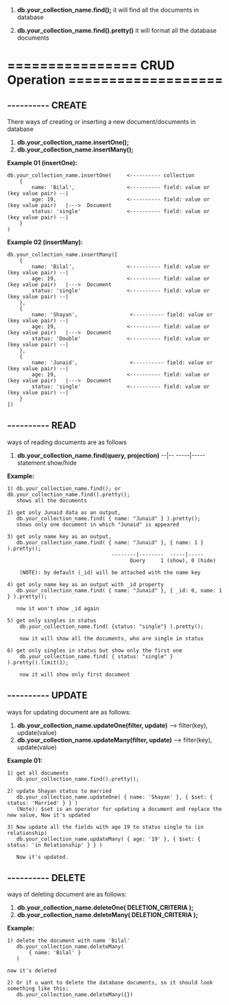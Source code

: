 1) <b>db.your_collection_name.find();</b>
   it will find all the documents in database

2) <b>db.your_collection_name.find().pretty()</b>
   it will format all the database documents


<h1> ================ CRUD Operation =================== </h1>

## ---------- CREATE
There ways of creating or inserting a new document/documents in database

1) <b>db.your_collection_name.insertOne();</b>
2) <b>db.your_collection_name.insertMany();</b>

<b>Example 01 (insertOne):</b> 
    
    db.your_collection_name.insertOne(     <---------- collection 
        {
            name: 'Bilal',                 <---------- field: value or (key value pair) --|
            age: 19,                       <---------- field: value or (key value pair)   |--->  Document 
            status: 'single'               <---------- field: value or (key value pair) --|
        }
    )

<b>Example 02 (insertMany):</b>
    
    db.your_collection_name.insertMany([
        {
            name: 'Bilal',                 <---------- field: value or (key value pair) --|
            age: 19,                       <---------- field: value or (key value pair)   |--->  Document 
            status: 'single'               <---------- field: value or (key value pair) --|
        },
        {
            name: 'Shayan',                 <---------- field: value or (key value pair) --|
            age: 19,                       <---------- field: value or (key value pair)   |--->  Document 
            status: 'Double'               <---------- field: value or (key value pair) --|
        },
        {
            name: 'Junaid',                 <---------- field: value or (key value pair) --|
            age: 19,                       <---------- field: value or (key value pair)   |--->  Document 
            status: 'single'               <---------- field: value or (key value pair) --|
        }
    ])

## ---------- READ
ways of reading documents are as follows

1) <b>db.your_collection_name.find(query, projection)</b>
                                --|--  -----|-----
                              statement  show/hide

<b>Example:</b> 
    
    1) db.your_collection_name.find(); or db.your_collection_name.find().pretty();
       shows all the documents
    
    2) get only Junaid data as an output,
       db.your_collection_name.find( { name: "Junaid" } ).pretty();
       shows only one document in which "Junaid" is appeared
    
    3) get only name key as an output,
       db.your_collection_name.find( { name: "Junaid" }, { name: 1 } ).pretty();
                                      --------|--------  -----|-----
                                            Query     1 (show), 0 (hide)
        
        (NOTE): by default (_id) will be attached with the name key
    
    4) get only name key as an output with _id property
       db.your_collection_name.find( { name: "Junaid" }, { _id: 0, name: 1 } ).pretty();

       now it won't show _id again
    
    5) get only singles in status 
        db.your_collection_name.find( {status: "single"} ).pretty();

        now it will show all the documents, who are single in status
    
    6) get only singles in status but show only the first one
        db.your_collection_name.find( { status: "single" } ).pretty().limit(1);

        now it will show only first document 

## ---------- UPDATE

ways for updating document are as follows: 

1) <b>db.your_collection_name.updateOne(filter, update)</b> --> filter(key), update(value)
2) <b>db.your_collection_name.updateMany(filter, update)</b> --> filter(key), update(value)

<b>Example 01:</b>

    1) get all documents
       db.your_collection_name.find().pretty();
    
    2) update Shayan status to married
       db.your_collection_name.updateOne( { name: 'Shayan' }, { $set: { status: 'Married' } } )
       (Note): $set is an operator for updating a document and replace the new value, Now it's updated
    
    3) Now update all the fields with age 19 to status single to (in relationship)
       db.your_collection_name.updateMany( { age: '19' }, { $set: { status: 'in Relationship' } } )

       Now it's updated.

## ---------- DELETE

ways of deleting document are as follows:

1) <b>db.your_collection_name.deleteOne( DELETION_CRITERIA );</b>
1) <b>db.your_collection_name.deleteMany( DELETION_CRITERIA );</b>

<b>Example:</b>

    1) delete the document with name 'Bilal'
       db.your_collection_name.deleteMany(
           { name: 'Bilal' }
       )

    now it's deleted

    2) Or if u want to delete the database documents, so it should look something like this:
       db.your_collection_name.deleteMany({})